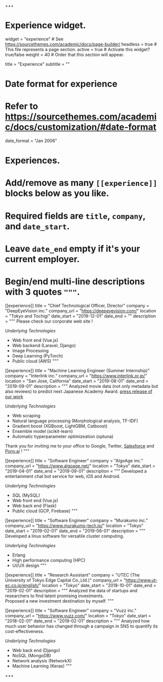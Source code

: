 +++
# Experience widget.
widget = "experience"  # See https://sourcethemes.com/academic/docs/page-builder/
headless = true  # This file represents a page section.
active = true  # Activate this widget? true/false
weight = 40  # Order that this section will appear.

title = "Experience"
subtitle = ""

# Date format for experience
#   Refer to https://sourcethemes.com/academic/docs/customization/#date-format
date_format = "Jan 2006"

# Experiences.
#   Add/remove as many `[[experience]]` blocks below as you like.
#   Required fields are `title`, `company`, and `date_start`.
#   Leave `date_end` empty if it's your current employer.
#   Begin/end multi-line descriptions with 3 quotes `"""`.
[[experience]]
  title = "Chief Technological Officer, Director"
  company = "DeepEyeVision inc."
  company_url = "https://deepeyevision.com/"
  location = "Tokyo and Tochigi"
  date_start = "2019-12-01"
  date_end = ""
  description = """
  Please check our corporate web site !

  _Underlying Technologies_
  * Web front end (Vue.js)
  * Web backend (Laravel, Django)
  * Image Processing
  * Deep Learning (PyTorch)
  * Public cloud (AWS)
  """

[[experience]]
  title = "Machine Learning Engineer (Summer Internship)"
  company = "Interlink inc."
  company_url = "https://www.interlink.or.jp/"
  location = "San Jose, California"
  date_start = "2019-08-01"
  date_end = "2019-09-01"
  description = """
  Analyzed movie data (not only metadata but also reviews) to predict next Japanese Academy Award.
  [press release of our work](https://prtimes.jp/main/html/rd/p/000000436.000006942.html)

  _Underlying Technologies_
  * Web scraping
  * Natural language processing (Morphological analysis, TF-IDF)
  * Gradient boost (XGBoost, LightGBM, Catboost)
  * Ensemble model (scikit-learn)
  * Automatic hyperparameter optimizeation (optuna)  

  Thank you for inviting me to your office to Google, Twitter, [Salesforce](https://www.salesforce.com/) and [Pony.ai](https://pony.ai/en/index.html) !
  """

[[experience]]
  title = "Software Engineer"
  company = "AlgoAge inc."
  company_url = "https://www.algoage.net/"
  location = "Tokyo"
  date_start = "2019-04-01"
  date_end = "2019-09-01"
  description = """
  Developed a entertainment chat bot service for web, iOS and Android.

  _Underlying Technologies_
  * SQL (MySQL)
  * Web front end (Vue.js)
  * Web back end (Flask)
  * Public cloud (GCP, Firebase)
  """

[[experience]]
  title = "Software Engineer"
  company = "Murakumo inc."
  company_url = "https://www.murakumo-tech.jp/"
  location = "Tokyo"
  date_start = "2019-02-01"
  date_end = "2019-06-01"
  description = """
  Developed a linux software for versatile cluster computing.

  _Underlying Technologies_
  * Erlang
  * High performance computing (HPC)
  * UI/UX design
  """

[[experience]]
  title = "Research Assistant"
  company = "UTEC (The University of Tokyo Edge Capital Co.,Ltd.)"
  company_url = "https://www.ut-ec.co.jp/english/"
  location = "Tokyo"
  date_start = "2018-10-01"
  date_end = "2019-02-01"
  description = """
  Analyzed the data of startups and researchers to find latent promising investments.  
  Proposed a new investment destination by myself.
  """

[[experience]]
  title = "Software Engineer"
  company = "Vuzz inc."
  company_url = "https://www.vuzz.com/"
  location = "Tokyo"
  date_start = "2018-02-01"
  date_end = "2019-02-01"
  description = """
  Analyzed how much user behavior has changed through a campaign in SNS to quantify its cost-effectiveness.

  _Underlying Technologies_
  * Web back end (Django)
  * NoSQL (MongoDB)
  * Network analysis (NetworkX)
  * Machine Learning (Keras)
  """

+++

